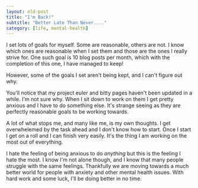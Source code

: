 ```yaml
---
layout: old-post
title: "I'm Back!"
subtitle: "Better Late Than Never...."
category: [life, mental-health]
---
```


I set lots of goals for myself. Some are reasonable, others are not. I know which ones are reasonable when I set them and those are the ones I really strive for. One such goal is 10 blog posts per month, which with the completion of this one, I have managed to keep!

However, some of the goals I set aren't being kept, and I can't figure out why. 

You'll notice that my project euler and bitty pages haven't been updated in a while. I'm not sure why. When I sit down to work on them I get pretty anxious and I have to do something else. It's strange seeing as they are perfectly reasonable goals to be working towards.

A lot of what stops me, and many like me, is my own thoughts. I get overwhelemed by the task ahead and I don't know how to start. Once I start I get on a roll and I can finish very easily. It's the thing I am working on the most out of everything.

I hate the feeling of being anxious to do *anything* but this is the feeling I hate the most. I know I'm not alone though, and I know that many people struggle with the same feelings. Thankfully we are moving towards a much better world for people with anxiety and other mental health issues. With hard work and some luck, I'll be doing better in no time.